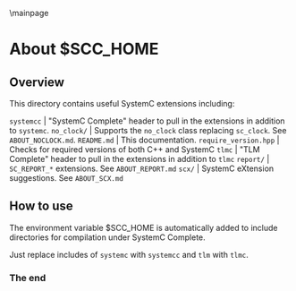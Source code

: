 <!-- For doxygen -->
\mainpage

# About $SCC_HOME

## Overview

This directory contains useful SystemC extensions including:

  `systemcc`             | "SystemC Complete" header to pull in the extensions in addition to `systemc`.
  `no_clock/`            | Supports the `no_clock` class replacing `sc_clock`. See `ABOUT_NOCLOCK.md`.
  `README.md`            | This documentation.
  `require_version.hpp`  | Checks for required versions of both C++ and SystemC
  `tlmc`                 | "TLM Complete" header to pull in the extensions in addition to `tlmc`
  `report/`              | `SC_REPORT_*` extensions. See `ABOUT_REPORT.md`
  `scx/`                 | SystemC eXtension suggestions. See `ABOUT_SCX.md`

## How to use

The environment variable $SCC_HOME is automatically added to include directories for compilation under SystemC Complete.

Just replace includes of `systemc` with `systemcc` and `tlm` with `tlmc`.

### The end
